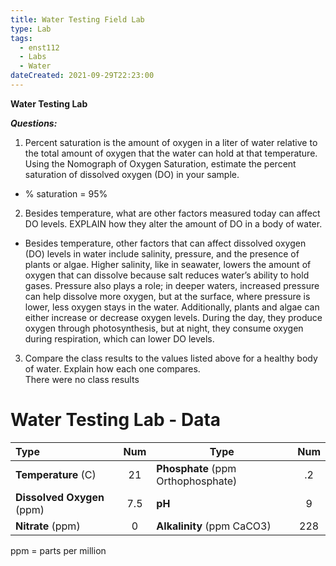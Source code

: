 ```yaml
---
title: Water Testing Field Lab
type: Lab
tags:
  - enst112
  - Labs
  - Water
dateCreated: 2021-09-29T22:23:00
---
```


**Water Testing Lab**  
   
***Questions:***

1. Percent saturation is the amount of oxygen in a liter of water relative to the total amount of oxygen that the water can hold at that temperature.  Using the Nomograph of Oxygen Saturation, estimate the percent saturation of dissolved oxygen (DO) in your sample.  
- % saturation = 95%  
2. Besides temperature, what are other factors measured today can affect DO levels.  EXPLAIN how they alter the amount of DO in a body of water.  
- Besides temperature, other factors that can affect dissolved oxygen (DO) levels in water include salinity, pressure, and the presence of plants or algae. Higher salinity, like in seawater, lowers the amount of oxygen that can dissolve because salt reduces water’s ability to hold gases. Pressure also plays a role; in deeper waters, increased pressure can help dissolve more oxygen, but at the surface, where pressure is lower, less oxygen stays in the water. Additionally, plants and algae can either increase or decrease oxygen levels. During the day, they produce oxygen through photosynthesis, but at night, they consume oxygen during respiration, which can lower DO levels.  
3. Compare the class results to the values listed above for a healthy body of water.  Explain how each one compares.  
   There were no class results

# **Water Testing Lab \- Data** 

| **Type**                   | **Num** | **Type**                           | **Num** |
| :------------------------- | :-----: | ---------------------------------- | :-----: |
| **Temperature** (C)        |   21    | **Phosphate** (ppm Orthophosphate) |   .2    |
| **Dissolved Oxygen** (ppm) |   7.5   | **pH**                             |    9    |
| **Nitrate** (ppm)          |    0    | **Alkalinity** (ppm CaCO3)         |   228   |

   
ppm \= parts per million

